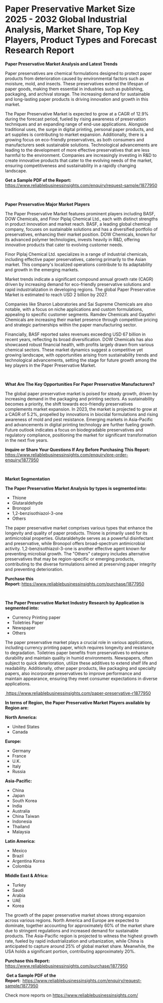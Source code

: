 <p><h1>Paper Preservative Market Size 2025 - 2032 Global Industrial Analysis, Market Share, Top Key Players, Product Types and Forecast Research Report</h1></p><p><strong>Paper Preservative Market Analysis and Latest Trends</strong></p>
<p><p>Paper preservatives are chemical formulations designed to protect paper products from deterioration caused by environmental factors such as moisture, mold, and insects. These preservatives extend the lifespan of paper goods, making them essential in industries such as publishing, packaging, and archival storage. The increasing demand for sustainable and long-lasting paper products is driving innovation and growth in this market.</p><p>The Paper Preservative Market is expected to grow at a CAGR of 12.9% during the forecast period, fueled by rising awareness of preservation techniques and an expanding range of end-use applications. Alongside traditional uses, the surge in digital printing, personal paper products, and art supplies is contributing to market expansion. Additionally, there is a growing focus on eco-friendly preservatives, as both consumers and manufacturers seek sustainable solutions. Technological advancements are leading to the development of more effective preservatives that are less harmful to the environment. Companies are increasingly investing in R&D to create innovative products that cater to the evolving needs of the market, ensuring competitiveness and sustainability in a rapidly changing landscape.</p></p>
<p><strong>Get a Sample PDF of the Report:&nbsp;</strong> <a href="https://www.reliablebusinessinsights.com/enquiry/request-sample/1877950?utm_campaign=2201&utm_medium=2&utm_source=Github&utm_content=ia&utm_term=31012025&utm_id=paper-preservative">https://www.reliablebusinessinsights.com/enquiry/request-sample/1877950</a></p>
<p>&nbsp;</p>
<p><strong>Paper Preservative Major Market Players</strong></p>
<p><p>The Paper Preservative Market features prominent players including BASF, DOW Chemicals, and Finor Piplaj Chemical Ltd., each with distinct strengths in product innovation and market reach. BASF, a leading global chemical company, focuses on sustainable solutions and has a diversified portfolio of preservatives, enhancing their market position. DOW Chemicals, known for its advanced polymer technologies, invests heavily in R&D, offering innovative products that cater to evolving customer needs.</p><p>Finor Piplaj Chemical Ltd. specializes in a range of industrial chemicals, including effective paper preservatives, catering primarily to the Asian market. This company's localized operations contribute to its adaptability and growth in the emerging markets. </p><p>Market trends indicate a significant compound annual growth rate (CAGR) driven by increasing demand for eco-friendly preservative solutions and rapid industrialization in developing regions. The global Paper Preservative Market is estimated to reach USD 2 billion by 2027. </p><p>Companies like Sharon Laboratories and Sai Supreme Chemicals are also notable, with a focus on niche applications and custom formulations, appealing to specific customer segments. Ramdev Chemicals and Gayathri Chemicals are increasing their market presence through competitive pricing and strategic partnerships within the paper manufacturing sector.</p><p>Financially, BASF reported sales revenues exceeding USD 67 billion in recent years, reflecting its broad diversification. DOW Chemicals has also showcased robust financial health, with profits largely drawn from various chemical sectors. These market dynamics suggest a competitive yet growing landscape, with opportunities arising from sustainability trends and technological advancements, setting the stage for future growth among the key players in the Paper Preservative Market.</p></p>
<p>&nbsp;</p>
<p><strong>What Are The Key Opportunities For Paper Preservative Manufacturers?</strong></p>
<p><p>The global paper preservative market is poised for steady growth, driven by increasing demand in the packaging and printing sectors. As sustainability becomes a priority, the shift towards eco-friendly preservatives complements market expansion. In 2023, the market is projected to grow at a CAGR of 5.2%, propelled by innovations in biocidal formulations and rising awareness of mold and pest resistance. Emerging markets in Asia-Pacific and advancements in digital printing technology are further fueling growth. Future outlook indicates a focus on biodegradable preservatives and regulatory compliance, positioning the market for significant transformation in the next five years.</p></p>
<p><strong>Inquire or Share Your Questions If Any Before Purchasing This Report:</strong> <a href="https://www.reliablebusinessinsights.com/enquiry/pre-order-enquiry/1877950?utm_campaign=2201&utm_medium=2&utm_source=Github&utm_content=ia&utm_term=31012025&utm_id=paper-preservative">https://www.reliablebusinessinsights.com/enquiry/pre-order-enquiry/1877950</a></p>
<p>&nbsp;</p>
<p><strong>Market Segmentation</strong></p>
<p><strong>The Paper Preservative Market Analysis by types is segmented into:</strong></p>
<p><ul><li>Thione</li><li>Glutaraldehyde</li><li>Bronopol</li><li>1,2-benzisothiazol-3-one</li><li>Others</li></ul></p>
<p><p>The paper preservative market comprises various types that enhance the longevity and quality of paper products. Thione is primarily used for its antimicrobial properties. Glutaraldehyde serves as a powerful disinfectant and preservative, while Bronopol offers broad-spectrum antimicrobial activity. 1,2-benzisothiazol-3-one is another effective agent known for preventing microbial growth. The "Others" category includes alternative preservatives that may be region-specific or emerging products, contributing to the diverse formulations aimed at preserving paper integrity and preventing deterioration.</p></p>
<p><strong>Purchase this Report:&nbsp;</strong><a href="https://www.reliablebusinessinsights.com/purchase/1877950?utm_campaign=2201&utm_medium=2&utm_source=Github&utm_content=ia&utm_term=31012025&utm_id=paper-preservative">https://www.reliablebusinessinsights.com/purchase/1877950</a></p>
<p>&nbsp;</p>
<p><strong>The Paper Preservative Market Industry Research by Application is segmented into:</strong></p>
<p><ul><li>Currency Printing paper</li><li>Toiletries Paper</li><li>Newspaper</li><li>Others</li></ul></p>
<p><p>The paper preservative market plays a crucial role in various applications, including currency printing paper, which requires longevity and resistance to degradation. Toiletries paper benefits from preservatives to enhance durability and maintain quality in humid environments. Newspapers, often subject to quick deterioration, utilize these additives to extend shelf life and readability. Additionally, other paper products, like packaging and specialty papers, also incorporate preservatives to improve performance and maintain appearance, ensuring they meet consumer expectations in diverse applications.</p></p>
<p><a href="https://www.reliablebusinessinsights.com/paper-preservative-r1877950?utm_campaign=2201&utm_medium=2&utm_source=Github&utm_content=ia&utm_term=31012025&utm_id=paper-preservative">&nbsp;https://www.reliablebusinessinsights.com/paper-preservative-r1877950</a></p>
<p><strong>In terms of Region, the Paper Preservative Market Players available by Region are:</strong></p>
<p>
    <p> <strong> North America: </strong>
        <ul>
            <li>United States</li>
            <li>Canada</li>
        </ul>
        </p> 
    <p> <strong> Europe: </strong>
        <ul>
            <li>Germany</li>
            <li>France</li>
            <li>U.K.</li>
            <li>Italy</li>
            <li>Russia</li>
        </ul>
        </p> 
    <p> <strong> Asia-Pacific: </strong>
        <ul>
            <li>China</li>
            <li>Japan</li>
            <li>South Korea</li>
            <li>India</li>
            <li>Australia</li>
            <li>China Taiwan</li>
            <li>Indonesia</li>
            <li>Thailand</li>
            <li>Malaysia</li>
        </ul>
        </p> 
    <p> <strong> Latin America: </strong>
        <ul>
            <li>Mexico</li>
            <li>Brazil</li>
            <li>Argentina Korea</li>
            <li>Colombia</li>
        </ul>
        </p> 
    <p> <strong> Middle East & Africa: </strong>
        <ul>
            <li>Turkey</li>
            <li>Saudi</li>
            <li>Arabia</li>
            <li>UAE</li>
            <li>Korea</li>
        </ul>
    </p>
    </p>
<p><p>The growth of the paper preservative market shows strong expansion across various regions. North America and Europe are expected to dominate, together accounting for approximately 60% of the market share due to stringent regulations and increased demand for sustainable products. The Asia-Pacific region is projected to witness the highest growth rate, fueled by rapid industrialization and urbanization, while China is anticipated to capture around 25% of global market share. Meanwhile, the USA holds a significant portion, contributing approximately 20%.</p></p>
<p><strong>Purchase this Report: </strong><a href="https://www.reliablebusinessinsights.com/purchase/1877950?utm_campaign=2201&utm_medium=2&utm_source=Github&utm_content=ia&utm_term=31012025&utm_id=paper-preservative">https://www.reliablebusinessinsights.com/purchase/1877950</a></p>
<p>&nbsp;<strong>Get a Sample PDF of the Report:&nbsp;&nbsp;</strong><a href="https://www.reliablebusinessinsights.com/enquiry/request-sample/1877950?utm_campaign=2201&utm_medium=2&utm_source=Github&utm_content=ia&utm_term=31012025&utm_id=paper-preservative">https://www.reliablebusinessinsights.com/enquiry/request-sample/1877950</a></p>
<p><strong></strong></p>
<p>Check more reports on <a href="https://www.reliablebusinessinsights.com/?utm_campaign=2201&utm_medium=2&utm_source=Github&utm_content=ia&utm_term=31012025&utm_id=paper-preservative">https://www.reliablebusinessinsights.com/</a></p>